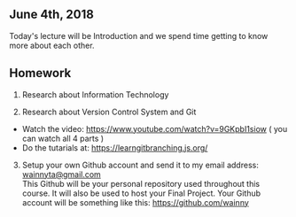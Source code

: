 ## June 4th, 2018
Today's lecture will be Introduction and we spend time getting to know more about each other.
&nbsp;
&nbsp;

## Homework
1. Research about Information Technology

2. Research about Version Control System and Git
  - Watch the video: https://www.youtube.com/watch?v=9GKpbI1siow  ( you can watch all 4 parts )
  - Do the tutarials at: https://learngitbranching.js.org/

3. Setup your own Github account and send it to my email address: wainnyta@gmail.com\
This Github will be your personal repository used throughout this course. It will also be used to host your Final Project.
Your Github account will be something like this: https://github.com/wainny
